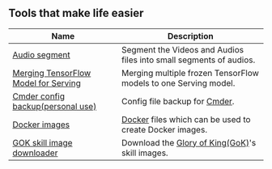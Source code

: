 ## Tools that make life easier


| Name                   | Description                                                        |
|------------------------|--------------------------------------------------------------------|
| [Audio segment][as]    | Segment the Videos and Audios files into small segments of audios. |
| [Merging TensorFlow Model for Serving][tfsm] | Merging multiple frozen TensorFlow models to one Serving model. |
| [Cmder config backup(personal use)][cmder-bk] | Config file backup for [Cmder][cmder].     |
| [Docker images][dkf] | [Docker][dk] files which can be used to create Docker images.     |
| [GOK skill image downloader][gsid] | Download the [Glory of King(GoK)][gok]'s skill images.   |


[as]: ./audio_segment
[tfsm]: ./tf_saved_models
[cmder-bk]: ./cmder_backup
[dkf]: ./dockerimages
[gsid]: ./gok_skill_image_download

[cmder]: http://cmder.net/
[dk]: https://docker.com/
[gok]: http://pvp.qq.com/web201605/herolist.shtml
